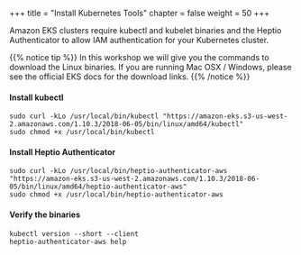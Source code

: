 +++
title = "Install Kubernetes Tools"
chapter = false
weight = 50
+++

Amazon EKS clusters require kubectl and kubelet binaries and the Heptio
Authenticator to allow IAM authentication for your Kubernetes cluster.

{{% notice tip %}}
In this workshop we will give you the commands to download the Linux
binaries. If you are running Mac OSX / Windows, please see the official EKS docs
for the download links.
{{% /notice %}}


#### Install kubectl
```
sudo curl -kLo /usr/local/bin/kubectl "https://amazon-eks.s3-us-west-2.amazonaws.com/1.10.3/2018-06-05/bin/linux/amd64/kubectl"
sudo chmod +x /usr/local/bin/kubectl
```

#### Install Heptio Authenticator
```
sudo curl -kLo /usr/local/bin/heptio-authenticator-aws "https://amazon-eks.s3-us-west-2.amazonaws.com/1.10.3/2018-06-05/bin/linux/amd64/heptio-authenticator-aws"
sudo chmod +x /usr/local/bin/heptio-authenticator-aws
```

#### Verify the binaries
```
kubectl version --short --client
heptio-authenticator-aws help
```
